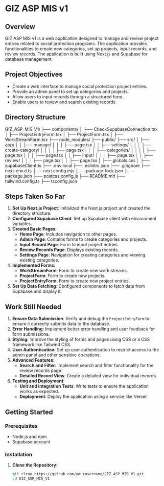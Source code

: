# GIZ ASP MIS v1

## Overview

GIZ ASP MIS v1 is a web application designed to manage and review project entries related to social protection programs. The application provides functionalities to create new categories, set up projects, input records, and review records. The application is built using Next.js and Supabase for database management.

## Project Objectives

- Create a web interface to manage social protection project entries.
- Provide an admin panel to set up categories and projects.
- Allow users to input records through a structured form.
- Enable users to review and search existing records.

## Directory Structure

GIZ_ASP_MIS_V1/
├── components/
│ ├── CheckSupabaseConnection.tsx
│ ├── ProjectEntryForm.tsx
│ ├── ProjectForm.tsx
│ ├── WorkStreamForm.tsx
├── node_modules/
├── public/
├── src/
│ ├── app/
│ │ ├── manage/
│ │ │ ├── page.tsx
│ │ ├── settings/
│ │ │ ├── create-category/
│ │ │ │ ├── page.tsx
│ │ │ ├── categories/
│ │ │ │ ├── page.tsx
│ │ │ ├── page.tsx
│ │ ├── input/
│ │ │ ├── page.tsx
│ │ ├── review/
│ │ │ ├── page.tsx
│ │ ├── page.tsx
│ ├── globals.css
│ ├── supabaseClient.ts
├── .env.local
├── .eslintrc.json
├── .gitignore
├── next-env.d.ts
├── next.config.mjs
├── package-lock.json
├── package.json
├── postcss.config.js
├── README.md
├── tailwind.config.ts
├── tsconfig.json


## Steps Taken So Far

1. **Set Up Next.js Project**: Initialized the Next.js project and created the directory structure.
2. **Configured Supabase Client**: Set up Supabase client with environment variables.
3. **Created Basic Pages**:
   - **Home Page**: Includes navigation to other pages.
   - **Admin Page**: Contains forms to create categories and projects.
   - **Input Record Page**: Form to input project entries.
   - **Review Records Page**: Displays existing records.
   - **Settings Page**: Navigation for creating categories and viewing existing categories.
4. **Implemented Forms**:
   - **WorkStreamForm**: Form to create new work streams.
   - **ProjectForm**: Form to create new projects.
   - **ProjectEntryForm**: Form to create new project entries.
5. **Set Up Data Fetching**: Configured components to fetch data from Supabase and display it.

## Work Still Needed

1. **Ensure Data Submission**: Verify and debug the `ProjectEntryForm` to ensure it correctly submits data to the database.
2. **Error Handling**: Implement better error handling and user feedback for form submissions.
3. **Styling**: Improve the styling of forms and pages using CSS or a CSS framework like Tailwind CSS.
4. **User Authentication**: Set up user authentication to restrict access to the admin panel and other sensitive operations.
5. **Advanced Features**:
   - **Search and Filter**: Implement search and filter functionality for the review records page.
   - **Detailed Record View**: Create a detailed view for individual records.
6. **Testing and Deployment**:
   - **Unit and Integration Tests**: Write tests to ensure the application works as expected.
   - **Deployment**: Deploy the application using a service like Vercel.

## Getting Started

### Prerequisites

- Node.js and npm
- Supabase account

### Installation

1. **Clone the Repository**:
   ```bash
   git clone https://github.com/yourusername/GIZ_ASP_MIS_V1.git
   cd GIZ_ASP_MIS_V1
